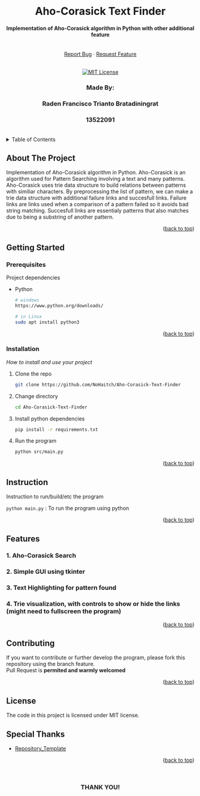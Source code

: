 <!-- Back to Top Link-->
<a name="readme-top"></a>


<br />
<div align="center">
  <h1 align="center">Aho-Corasick Text Finder
</h1>

  <p align="center">
    <h4>Implementation of Aho-Corasick algorithm in Python with other additional feature</h4>
    <br/>
    <a href="https://github.com/NoHaitch/Aho-Corasick-Text-Finder/issues">Report Bug</a>
    ·
    <a href="https://github.com/NoHaitch/Aho-Corasick-Text-Finder/issues">Request Feature</a>
<br>
<br>

[![MIT License][license-shield]][license-url]

  </p>
</div>

<!-- CONTRIBUTOR -->
<div align="center" id="contributor">
  <strong>
    <h3>Made By:</h3>
    <h3>Raden Francisco Trianto Bratadiningrat</h3>
    <h3>13522091</h3>
  </strong>
  <br>
</div>



<!-- TABLE OF CONTENTS -->
<details>
  <summary>Table of Contents</summary>
  <ol>
    <li>
      <a href="#about-the-project">About The Project</a>
    </li>
    <li>
      <a href="#getting-started">Getting Started</a>
      <ul>
        <li><a href="#prerequisites">Prerequisites</a></li>
        <li><a href="#installation">Installation</a></li>
        <li><a href="#instruction">Instruction</a></li>
      </ul>
    </li>
    <li><a href="#features">Features</a></li>
    <li><a href="#contributing">Contributing</a></li>
    <li><a href="#license">License</a></li>
    <li><a href="#special-thanks">Special Thanks</a></li>
  </ol>
</details>


<!-- ABOUT THE PROJECT -->
## About The Project

Implementation of Aho-Corasick algorithm in Python. Aho-Corasick is an algorithm used for Pattern Searching involving a text and many patterns. Aho-Corasick uses trie data structure to build relations between patterns with similiar characters. By preprocessing the list of pattern, we can make a trie data structure with additional failure links and succesfull links. Failure links are links used when a comparison of a pattern failed so it avoids bad string matching. Succesfull links are essentialy patterns that also matches due to being a substring of another pattern.


<p align="right">(<a href="#readme-top">back to top</a>)</p>


<!-- GETTING STARTED -->
## Getting Started

### Prerequisites

Project dependencies  

* Python
  ```sh
  # windows
  https://www.python.org/downloads/

  # in Linux
  sudo apt install python3
  ```

<p align="right">(<a href="#readme-top">back to top</a>)</p>

### Installation

_How to install and use your project_

1. Clone the repo
   ```sh
   git clone https://github.com/NoHaitch/Aho-Corasick-Text-Finder
   ```
2. Change directory
   ```sh
   cd Aho-Corasick-Text-Finder
   ```
3. Install python dependencies
   ```sh
   pip install -r requirements.txt
   ```
4. Run the program
   ```sh
   python src/main.py
   ```


<p align="right">(<a href="#readme-top">back to top</a>)</p>

<!-- INSTURCTION -->
## Instruction
Instruction to run/build/etc the program  

`python main.py` : To run the program using python


<p align="right">(<a href="#readme-top">back to top</a>)</p>

<!-- FEATURES -->
## Features

### 1. Aho-Corasick Search
### 2. Simple GUI using tkinter
### 3. Text Highlighting for pattern found
### 4. Trie visualization, with controls to show or hide the links (might need to fullscreen the program)

<p align="right">(<a href="#readme-top">back to top</a>)</p>


<!-- CONTRIBUTING -->
## Contributing

If you want to contribute or further develop the program, please fork this repository using the branch feature.  
Pull Request is **permited and warmly welcomed**

<p align="right">(<a href="#readme-top">back to top</a>)</p>



<!-- LICENSE -->
## License

The code in this project is licensed under MIT license.  


<!-- SPECIAL THANKS AND/OR CREDITS -->
## Special Thanks
- [Repository_Template](https://github.com/NoHaitch/Repository_Template/)

<p align="right">(<a href="#readme-top">back to top</a>)</p>

<br>
<h3 align="center"> THANK YOU! </h3>

<!-- MARKDOWN LINKS & IMAGES -->
<!-- https://www.markdownguide.org/basic-syntax/#reference-style-links -->
[issues-url]: https://github.com/NoHaitch/Aho-Corasick-Text-Finder/issues
[license-shield]: https://img.shields.io/badge/License-MIT-yellow
[license-url]: https://github.com/NoHaitch/Aho-Corasick-Text-Finder/blob/main/LICENSE
